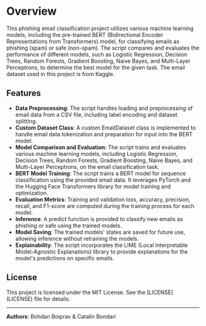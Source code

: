 # Overview

This phishing email classification project utilizes various machine learning models, including the pre-trained BERT (Bidirectional Encoder Representations from Transformers) model, for classifying emails as phishing (spam) or safe (non-spam). The script compares and evaluates the performance of different models, such as Logistic Regression, Decision Trees, Random Forests, Gradient Boosting, Naive Bayes, and Multi-Layer Perceptrons, to determine the best model for the given task. The email dataset used in this project is from Kaggle.

## Features

- **Data Preprocessing**: The script handles loading and preprocessing of email data from a CSV file, including label encoding and dataset splitting.
- **Custom Dataset Class**: A custom EmailDataset class is implemented to handle email data tokenization and preparation for input into the BERT model.
- **Model Comparison and Evaluation**: The script trains and evaluates various machine learning models, including Logistic Regression, Decision Trees, Random Forests, Gradient Boosting, Naive Bayes, and Multi-Layer Perceptrons, on the email classification task.
- **BERT Model Training**: The script trains a BERT model for sequence classification using the provided email data. It leverages PyTorch and the Hugging Face Transformers library for model training and optimization.
- **Evaluation Metrics**: Training and validation loss, accuracy, precision, recall, and F1-score are computed during the training process for each model.
- **Inference**: A predict function is provided to classify new emails as phishing or safe using the trained models.
- **Model Saving**: The trained models' states are saved for future use, allowing inference without retraining the models.
- **Explainability**: The script incorporates the LIME (Local Interpretable Model-Agnostic Explanations) library to provide explanations for the model's predictions on specific emails.


## License

This project is licensed under the MIT License. See the [LICENSE] (LICENSE) file for details.

---

**Authors**: Bohdan Boiprav & Catalin Bondari
